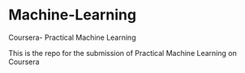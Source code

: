 # Machine-Learning
Coursera- Practical Machine Learning

This is the repo for the submission of Practical Machine Learning on Coursera
